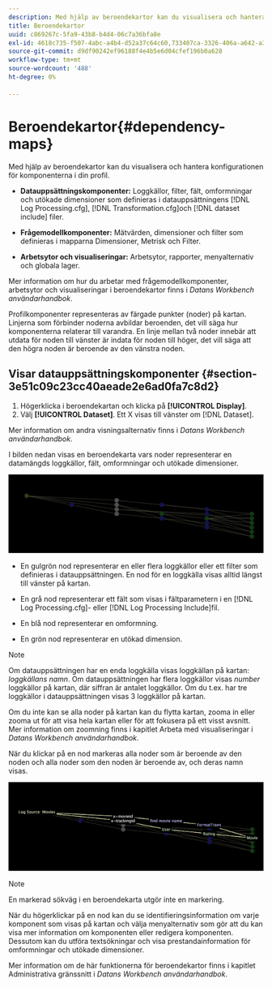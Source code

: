 ```yaml
---
description: Med hjälp av beroendekartor kan du visualisera och hantera konfigurationen för komponenterna i din profil.
title: Beroendekartor
uuid: c869267c-5fa9-43b8-b4d4-06c7a36bfa8e
exl-id: 4618c735-f507-4abc-a4b4-d52a37c64c60,733407ca-3326-406a-a642-a3ea3d3f6b8b
source-git-commit: d9df90242ef96188f4e4b5e6d04cfef196b0a628
workflow-type: tm+mt
source-wordcount: '488'
ht-degree: 0%

---
```


# Beroendekartor{#dependency-maps}

Med hjälp av beroendekartor kan du visualisera och hantera konfigurationen för komponenterna i din profil.

* **Datauppsättningskomponenter:** Loggkällor, filter, fält, omformningar och utökade dimensioner som definieras i datauppsättningens  [!DNL Log Processing.cfg],  [!DNL Transformation.cfg]och  [!DNL dataset include] filer.

* **Frågemodellkomponenter:** Mätvärden, dimensioner och filter som definieras i mapparna Dimensioner, Metrisk och Filter.
* **Arbetsytor och visualiseringar:** Arbetsytor, rapporter, menyalternativ och globala lager.

Mer information om hur du arbetar med frågemodellkomponenter, arbetsytor och visualiseringar i beroendekartor finns i *Datans Workbench användarhandbok*.

Profilkomponenter representeras av färgade punkter (noder) på kartan. Linjerna som förbinder noderna avbildar beroenden, det vill säga hur komponenterna relaterar till varandra. En linje mellan två noder innebär att utdata för noden till vänster är indata för noden till höger, det vill säga att den högra noden är beroende av den vänstra noden.

## Visar datauppsättningskomponenter {#section-3e51c09c23cc40aeade2e6ad0fa7c8d2}

1. Högerklicka i beroendekartan och klicka på **[!UICONTROL Display]**.
1. Välj **[!UICONTROL Dataset]**. Ett X visas till vänster om [!DNL Dataset].

Mer information om andra visningsalternativ finns i *Datans Workbench användarhandbok*.

I bilden nedan visas en beroendekarta vars noder representerar en datamängds loggkällor, fält, omformningar och utökade dimensioner.

![](assets/vis_DependencyMap.png)

* En gulgrön nod representerar en eller flera loggkällor eller ett filter som definieras i datauppsättningen. En nod för en loggkälla visas alltid längst till vänster på kartan.
* En grå nod representerar ett fält som visas i fältparametern i en [!DNL Log Processing.cfg]- eller [!DNL Log Processing Include]fil.

* En blå nod representerar en omformning.
* En grön nod representerar en utökad dimension.

>[!NOTE]
>
>Om datauppsättningen har en enda loggkälla visas loggkällan på kartan: *loggkällans namn*. Om datauppsättningen har flera loggkällor visas *number* loggkällor på kartan, där siffran är antalet loggkällor. Om du t.ex. har tre loggkällor i datauppsättningen visas 3 loggkällor på kartan.

Om du inte kan se alla noder på kartan kan du flytta kartan, zooma in eller zooma ut för att visa hela kartan eller för att fokusera på ett visst avsnitt. Mer information om zoomning finns i kapitlet Arbeta med visualiseringar i *Datans Workbench användarhandbok*.

När du klickar på en nod markeras alla noder som är beroende av den noden och alla noder som den noden är beroende av, och deras namn visas.

![](assets/vis_DependencyMap_HighlightedPath.png)

>[!NOTE]
>
>En markerad sökväg i en beroendekarta utgör inte en markering.

När du högerklickar på en nod kan du se identifieringsinformation om varje komponent som visas på kartan och välja menyalternativ som gör att du kan visa mer information om komponenten eller redigera komponenten. Dessutom kan du utföra textsökningar och visa prestandainformation för omformningar och utökade dimensioner.

Mer information om de här funktionerna för beroendekartor finns i kapitlet Administrativa gränssnitt i *Datans Workbench användarhandbok*.
